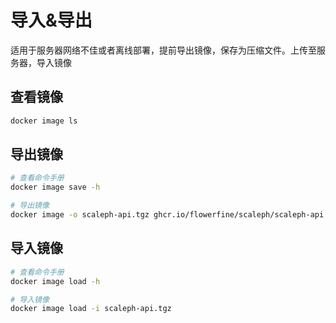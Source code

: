 # 导入&导出

适用于服务器网络不佳或者离线部署，提前导出镜像，保存为压缩文件。上传至服务器，导入镜像

## 查看镜像

```bash
docker image ls
```

## 导出镜像

```bash
# 查看命令手册
docker image save -h

# 导出镜像
docker image -o scaleph-api.tgz ghcr.io/flowerfine/scaleph/scaleph-api:vxx.yy.zz
```

## 导入镜像

```bash
# 查看命令手册
docker image load -h

# 导入镜像
docker image load -i scaleph-api.tgz
```